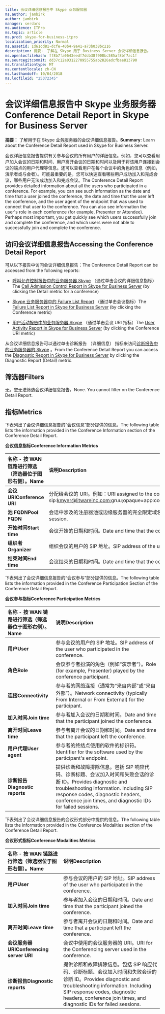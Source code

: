 ```yaml
---
title: 会议详细信息报告中 Skype 业务服务器
ms.author: jambirk
author: jambirk
manager: serdars
ms.audience: ITPro
ms.topic: article
ms.prod: skype-for-business-itpro
localization_priority: Normal
ms.assetid: 1d61cd81-dcfe-40b4-9a41-a73b038bc216
description: 摘要： 了解在 Skype 用于 Business Server 会议详细信息报告。
ms.openlocfilehash: ff8b7fa0643eedf7ddb38f908bc585af8bf7ac1f
ms.sourcegitcommit: dd37c12a0312270955755ab2826adcfbae813790
ms.translationtype: MT
ms.contentlocale: zh-CN
ms.lasthandoff: 10/04/2018
ms.locfileid: "25372345"
---
```

# <a name="conference-detail-report-in-skype-for-business-server"></a><span data-ttu-id="4ce14-103">会议详细信息报告中 Skype 业务服务器</span><span class="sxs-lookup"><span data-stu-id="4ce14-103">Conference Detail Report in Skype for Business Server</span></span>

<span data-ttu-id="4ce14-104">**摘要：** 了解用于在 Skype 业务服务器的会议详细信息报告。</span><span class="sxs-lookup"><span data-stu-id="4ce14-104">**Summary:** Learn about the Conference Detail Report used in Skype for Business Server.</span></span>

<span data-ttu-id="4ce14-p101">会议详细信息报告提供有关参与会议的所有用户的详细信息。例如，您可以查看用户加入会议的日期和时间、用户离开会议的日期和时间以及用于将该用户连接到会议的端点的用户代理等信息。还可以查看用户在每个会议中的角色的信息（例如，演示者或与会者）。可能最重要的是，您可以快速查看哪些用户成功加入和完成会议，哪些用户无法成功加入和完成会议。</span><span class="sxs-lookup"><span data-stu-id="4ce14-p101">The Conference Detail Report provides detailed information about all the users who participated in a conference. For example, you can see such information as the date and time that a user joined the conference, the date and time that the user left the conference, and the user agent of the endpoint that was used to connect that user to the conference. You can also see information the user's role in each conference (for example, Presenter or Attendee). Perhaps most important, you get quickly see which users successfully join and complete the conference, and which users were not able to successfully join and complete the conference.</span></span>

## <a name="accessing-the-conference-detail-report"></a><span data-ttu-id="4ce14-109">访问会议详细信息报告</span><span class="sxs-lookup"><span data-stu-id="4ce14-109">Accessing the Conference Detail Report</span></span>

<span data-ttu-id="4ce14-110">可从以下报告中访问会议详细信息报告：</span><span class="sxs-lookup"><span data-stu-id="4ce14-110">The Conference Detail Report can be accessed from the following reports:</span></span>

- <span data-ttu-id="4ce14-111">[呼叫允许控制报告中的业务服务器 Skype](call-admission-control-report.md) （通过单击会议的详细信息指标）</span><span class="sxs-lookup"><span data-stu-id="4ce14-111">The [Call Admission Control Report in Skype for Business Server](call-admission-control-report.md) (by clicking the Detail metric for a conference)</span></span>

- <span data-ttu-id="4ce14-112">[Skype 业务服务器中的 Failure List Report](failure-list-report.md) （通过单击会议指标）</span><span class="sxs-lookup"><span data-stu-id="4ce14-112">The [Failure List Report in Skype for Business Server](failure-list-report.md) (by clicking the Conference metric)</span></span>

- <span data-ttu-id="4ce14-113">[用户活动报告中的业务服务器 Skype](user-activity-report.md) （通过单击会议 URI 指标）</span><span class="sxs-lookup"><span data-stu-id="4ce14-113">The [User Activity Report in Skype for Business Server](user-activity-report.md) (by clicking the Conference URI metric)</span></span>

<span data-ttu-id="4ce14-114">从会议详细信息报告可以通过单击诊断报告 （详细信息） 指标来访问[诊断报告中的业务服务器的 Skype](diagnostic-report.md) 。</span><span class="sxs-lookup"><span data-stu-id="4ce14-114">From the Conference Detail Report you can access the [Diagnostic Report in Skype for Business Server](diagnostic-report.md) by clicking the Diagnostic Report (Detail) metric.</span></span>

## <a name="filters"></a><span data-ttu-id="4ce14-115">筛选器</span><span class="sxs-lookup"><span data-stu-id="4ce14-115">Filters</span></span>

<span data-ttu-id="4ce14-p102">无。您无法筛选会议详细信息报告。</span><span class="sxs-lookup"><span data-stu-id="4ce14-p102">None. You cannot filter on the Conference Detail Report.</span></span>

## <a name="metrics"></a><span data-ttu-id="4ce14-118">指标</span><span class="sxs-lookup"><span data-stu-id="4ce14-118">Metrics</span></span>

<span data-ttu-id="4ce14-119">下表列出了会议详细信息报告的“会议信息”部分提供的信息。</span><span class="sxs-lookup"><span data-stu-id="4ce14-119">The following table lists the information provided in the Conference Information section of the Conference Detail Report.</span></span>

<span data-ttu-id="4ce14-120">**会议信息指标**</span><span class="sxs-lookup"><span data-stu-id="4ce14-120">**Conference Information Metrics**</span></span>


| <span data-ttu-id="4ce14-121">**名称** - 按 WAN 链路进行筛选（筛选器位于图形右侧）。</span><span class="sxs-lookup"><span data-stu-id="4ce14-121">**Name**</span></span>                 | <span data-ttu-id="4ce14-122">**说明**</span><span class="sxs-lookup"><span data-stu-id="4ce14-122">**Description**</span></span>                                                                                                            |
|:-------------------------|:---------------------------------------------------------------------------------------------------------------------------|
| <span data-ttu-id="4ce14-123">**会议 URI**</span><span class="sxs-lookup"><span data-stu-id="4ce14-123">**Conference URI**</span></span> <br/> | <span data-ttu-id="4ce14-p103">分配给会议的 URI。例如：</span><span class="sxs-lookup"><span data-stu-id="4ce14-p103">URI assigned to the conference. For example:</span></span>  <br/> <span data-ttu-id="4ce14-126">sip:kmyer@litwareinc.com;gruu;opaque=app:conf:focus:id:drg2y8v4</span><span class="sxs-lookup"><span data-stu-id="4ce14-126">sip:kmyer@litwareinc.com;gruu;opaque=app:conf:focus:id:drg2y8v4</span></span>  <br/> |
| <span data-ttu-id="4ce14-127">**池 FQDN**</span><span class="sxs-lookup"><span data-stu-id="4ce14-127">**Pool FQDN**</span></span> <br/>      | <span data-ttu-id="4ce14-128">会话中涉及的注册器池或边缘服务器的完全限定域名。</span><span class="sxs-lookup"><span data-stu-id="4ce14-128">Fully-qualified domain name of the Registrar pool or Edge Server involved in a session.</span></span>  <br/>                             |
| <span data-ttu-id="4ce14-129">**开始时间**</span><span class="sxs-lookup"><span data-stu-id="4ce14-129">**Start time**</span></span> <br/>     | <span data-ttu-id="4ce14-130">会议开始的日期和时间。</span><span class="sxs-lookup"><span data-stu-id="4ce14-130">Date and time that the conference started.</span></span>  <br/>                                                                          |
| <span data-ttu-id="4ce14-131">**组织者**</span><span class="sxs-lookup"><span data-stu-id="4ce14-131">**Organizer**</span></span> <br/>      | <span data-ttu-id="4ce14-132">组织会议的用户的 SIP 地址。</span><span class="sxs-lookup"><span data-stu-id="4ce14-132">SIP address of the user who organized the conference.</span></span>  <br/>                                                               |
| <span data-ttu-id="4ce14-133">**结束时间**</span><span class="sxs-lookup"><span data-stu-id="4ce14-133">**End time**</span></span> <br/>       | <span data-ttu-id="4ce14-134">会议结束的日期和时间。</span><span class="sxs-lookup"><span data-stu-id="4ce14-134">Date and time that the conference ended.</span></span>  <br/>                                                                            |

<span data-ttu-id="4ce14-135">下表列出了会议详细信息报告的“会议参与”部分提供的信息。</span><span class="sxs-lookup"><span data-stu-id="4ce14-135">The following table lists the information provided in the Conference Participation Section of the Conference Detail Report.</span></span>

<span data-ttu-id="4ce14-136">**会议参与指标**</span><span class="sxs-lookup"><span data-stu-id="4ce14-136">**Conference Participation Metrics**</span></span>

|<span data-ttu-id="4ce14-137">**名称** - 按 WAN 链路进行筛选（筛选器位于图形右侧）。</span><span class="sxs-lookup"><span data-stu-id="4ce14-137">**Name**</span></span>|<span data-ttu-id="4ce14-138">**说明**</span><span class="sxs-lookup"><span data-stu-id="4ce14-138">**Description**</span></span>|
|:-----|:-----|
|<span data-ttu-id="4ce14-139">**用户**</span><span class="sxs-lookup"><span data-stu-id="4ce14-139">**User**</span></span> <br/> |<span data-ttu-id="4ce14-140">参与会议的用户的 SIP 地址。</span><span class="sxs-lookup"><span data-stu-id="4ce14-140">SIP address of the user who participated in the conference.</span></span>  <br/> |
|<span data-ttu-id="4ce14-141">**角色**</span><span class="sxs-lookup"><span data-stu-id="4ce14-141">**Role**</span></span> <br/> |<span data-ttu-id="4ce14-142">会议参与者扮演的角色（例如“演示者”）。</span><span class="sxs-lookup"><span data-stu-id="4ce14-142">Role (for example, Presenter) played by the conference participant.</span></span>  <br/> |
|<span data-ttu-id="4ce14-143">**连接**</span><span class="sxs-lookup"><span data-stu-id="4ce14-143">**Connectivity**</span></span> <br/> |<span data-ttu-id="4ce14-144">参与者的网络连接（通常为“来自内部”或“来自外部”）。</span><span class="sxs-lookup"><span data-stu-id="4ce14-144">Network connectivity (typically From Internal or From External) for the participant.</span></span>  <br/> |
|<span data-ttu-id="4ce14-145">**加入时间**</span><span class="sxs-lookup"><span data-stu-id="4ce14-145">**Join time**</span></span> <br/> |<span data-ttu-id="4ce14-146">参与者加入会议的日期和时间。</span><span class="sxs-lookup"><span data-stu-id="4ce14-146">Date and time that the participant joined the conference.</span></span>  <br/> |
|<span data-ttu-id="4ce14-147">**离开时间**</span><span class="sxs-lookup"><span data-stu-id="4ce14-147">**Leave time**</span></span> <br/> |<span data-ttu-id="4ce14-148">参与者离开会议的日期和时间。</span><span class="sxs-lookup"><span data-stu-id="4ce14-148">Date and time that the participant left the conference.</span></span>  <br/> |
|<span data-ttu-id="4ce14-149">**用户代理**</span><span class="sxs-lookup"><span data-stu-id="4ce14-149">**User agent**</span></span> <br/> |<span data-ttu-id="4ce14-150">参与者的终结点使用的软件的标识符。</span><span class="sxs-lookup"><span data-stu-id="4ce14-150">Identifier for the software used by the participant's endpoint.</span></span>  <br/> |
|<span data-ttu-id="4ce14-151">**诊断报告**</span><span class="sxs-lookup"><span data-stu-id="4ce14-151">**Diagnostic reports**</span></span> <br/> |<span data-ttu-id="4ce14-p104">提供诊断和故障排除信息。包括 SIP 响应代码、诊断标题、会议加入时间和失败会话的诊断 ID。</span><span class="sxs-lookup"><span data-stu-id="4ce14-p104">Provides diagnostic and troubleshooting information. Including SIP response codes, diagnostic headers, conference join times, and diagnostic IDs for failed sessions.</span></span>  <br/> |

<span data-ttu-id="4ce14-154">下表列出了会议详细信息报告的会议形式部分中提供的信息。</span><span class="sxs-lookup"><span data-stu-id="4ce14-154">The following table lists the information provided in the Conference Modalities section of the Conference Detail Report.</span></span>

<span data-ttu-id="4ce14-155">**会议形式指标**</span><span class="sxs-lookup"><span data-stu-id="4ce14-155">**Conference Modalities Metrics**</span></span>

|<span data-ttu-id="4ce14-156">**名称** - 按 WAN 链路进行筛选（筛选器位于图形右侧）。</span><span class="sxs-lookup"><span data-stu-id="4ce14-156">**Name**</span></span>|<span data-ttu-id="4ce14-157">**说明**</span><span class="sxs-lookup"><span data-stu-id="4ce14-157">**Description**</span></span>|
|:-----|:-----|
|<span data-ttu-id="4ce14-158">**用户**</span><span class="sxs-lookup"><span data-stu-id="4ce14-158">**User**</span></span> <br/> |<span data-ttu-id="4ce14-159">参与会议的用户的 SIP 地址。</span><span class="sxs-lookup"><span data-stu-id="4ce14-159">SIP address of the user who participated in the conference.</span></span>  <br/> |
|<span data-ttu-id="4ce14-160">**加入时间**</span><span class="sxs-lookup"><span data-stu-id="4ce14-160">**Join time**</span></span> <br/> |<span data-ttu-id="4ce14-161">参与者加入会议的日期和时间。</span><span class="sxs-lookup"><span data-stu-id="4ce14-161">Date and time that the participant joined the conference.</span></span>  <br/> |
|<span data-ttu-id="4ce14-162">**离开时间**</span><span class="sxs-lookup"><span data-stu-id="4ce14-162">**Leave time**</span></span> <br/> |<span data-ttu-id="4ce14-163">参与者离开会议的日期和时间。</span><span class="sxs-lookup"><span data-stu-id="4ce14-163">Date and time that a participant left the conference.</span></span>  <br/> |
|<span data-ttu-id="4ce14-164">**会议服务器 URI**</span><span class="sxs-lookup"><span data-stu-id="4ce14-164">**Conferencing server URI**</span></span> <br/> |<span data-ttu-id="4ce14-165">会议中使用的会议服务器的 URI。</span><span class="sxs-lookup"><span data-stu-id="4ce14-165">URI for the Conferencing server used in the conference.</span></span>  <br/> |
|<span data-ttu-id="4ce14-166">**诊断报告**</span><span class="sxs-lookup"><span data-stu-id="4ce14-166">**Diagnostic reports**</span></span> <br/> |<span data-ttu-id="4ce14-p105">提供诊断和故障排除信息。包括 SIP 响应代码、诊断标题、会议加入时间和失败会话的诊断 ID。</span><span class="sxs-lookup"><span data-stu-id="4ce14-p105">Provides diagnostic and troubleshooting information. Including SIP response codes, diagnostic headers, conference join times, and diagnostic IDs for failed sessions.</span></span>  <br/> |


